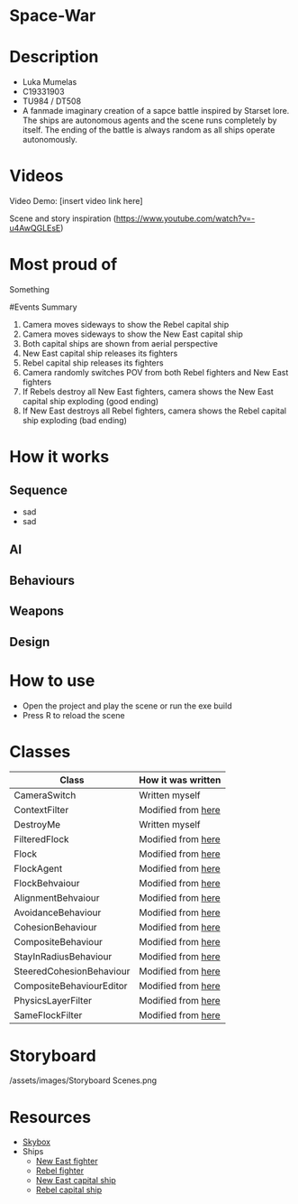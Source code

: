 # Space-War
# Description
- Luka Mumelas
- C19331903
- TU984 / DT508
- A fanmade imaginary creation of a sapce battle inspired by Starset lore. The ships are autonomous agents and the scene runs completely by itself. The ending of the battle is always random as all ships operate autonomously.

# Videos
Video Demo:
[insert video link here]

Scene and story inspiration
(https://www.youtube.com/watch?v=-u4AwQGLEsE)

# Most proud of
Something

#Events Summary
1. Camera moves sideways to show the Rebel capital ship
2. Camera moves sideways to show the New East capital ship
3. Both capital ships are shown from aerial perspective
4. New East capital ship releases its fighters
5. Rebel capital ship releases its fighters
6. Camera randomly switches POV from both Rebel fighters and New East fighters
7. If Rebels destroy all New East fighters, camera shows the New East capital ship exploding (good ending)
8. If New East destroys all Rebel fighters, camera shows the Rebel capital ship exploding (bad ending)

# How it works
## Sequence
- sad
- sad

## AI

## Behaviours

## Weapons

## Design

# How to use
- Open the project and play the scene or run the exe build
- Press R to reload the scene

# Classes
| Class | How it was written |
| --- | --- |
| CameraSwitch | Written myself |
| ContextFilter | Modified from [here](https://www.youtube.com/watch?v=mjKINQigAE4&list=PL5KbKbJ6Gf99UlyIqzV1UpOzseyRn5H1d) |
| DestroyMe | Written myself |
| FilteredFlock | Modified from [here](https://www.youtube.com/watch?v=mjKINQigAE4&list=PL5KbKbJ6Gf99UlyIqzV1UpOzseyRn5H1d) |
| Flock | Modified from [here](https://www.youtube.com/watch?v=mjKINQigAE4&list=PL5KbKbJ6Gf99UlyIqzV1UpOzseyRn5H1d) |
| FlockAgent | Modified from [here](https://www.youtube.com/watch?v=mjKINQigAE4&list=PL5KbKbJ6Gf99UlyIqzV1UpOzseyRn5H1d) |
| FlockBehvaiour | Modified from [here](https://www.youtube.com/watch?v=mjKINQigAE4&list=PL5KbKbJ6Gf99UlyIqzV1UpOzseyRn5H1d) |
| AlignmentBehvaiour | Modified from [here](https://www.youtube.com/watch?v=mjKINQigAE4&list=PL5KbKbJ6Gf99UlyIqzV1UpOzseyRn5H1d) |
| AvoidanceBehaviour | Modified from [here](https://www.youtube.com/watch?v=mjKINQigAE4&list=PL5KbKbJ6Gf99UlyIqzV1UpOzseyRn5H1d) |
| CohesionBehaviour | Modified from [here](https://www.youtube.com/watch?v=mjKINQigAE4&list=PL5KbKbJ6Gf99UlyIqzV1UpOzseyRn5H1d) |
| CompositeBehaviour | Modified from [here](https://www.youtube.com/watch?v=mjKINQigAE4&list=PL5KbKbJ6Gf99UlyIqzV1UpOzseyRn5H1d) |
| StayInRadiusBehaviour | Modified from [here](https://www.youtube.com/watch?v=mjKINQigAE4&list=PL5KbKbJ6Gf99UlyIqzV1UpOzseyRn5H1d) |
| SteeredCohesionBehaviour | Modified from [here](https://www.youtube.com/watch?v=mjKINQigAE4&list=PL5KbKbJ6Gf99UlyIqzV1UpOzseyRn5H1d) |
| CompositeBehaviourEditor | Modified from [here](https://www.youtube.com/watch?v=mjKINQigAE4&list=PL5KbKbJ6Gf99UlyIqzV1UpOzseyRn5H1d) |
| PhysicsLayerFilter | Modified from [here](https://www.youtube.com/watch?v=mjKINQigAE4&list=PL5KbKbJ6Gf99UlyIqzV1UpOzseyRn5H1d) |
| SameFlockFilter | Modified from [here](https://www.youtube.com/watch?v=mjKINQigAE4&list=PL5KbKbJ6Gf99UlyIqzV1UpOzseyRn5H1d) |

# Storyboard
/assets/images/Storyboard Scenes.png

# Resources
- [Skybox](https://assetstore.unity.com/packages/2d/textures-materials/sky/free-skyboxes-space-178953)
- Ships
  - [New East fighter](https://sketchfab.com/3d-models/isu-70-3e861556f3674efc802d6cd4ee2e6feb)
  - [Rebel fighter](https://sketchfab.com/3d-models/pirate-hunter-d8c7df95b9614390bc4d907172cd3e9d)
  - [New East capital ship](https://sketchfab.com/3d-models/procedural-spaceship-eb8377b30bfd419583d935e6a7dba45a)
  - [Rebel capital ship](https://sketchfab.com/3d-models/mothership-896f36009f2d41878d01a855ae09eb12)
